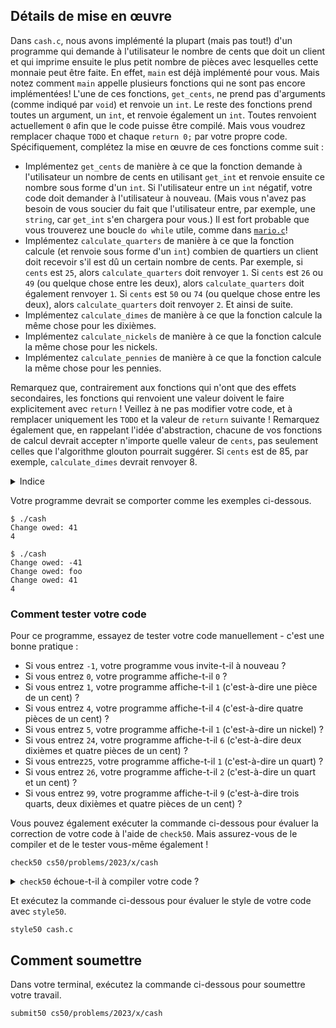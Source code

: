 ## Détails de mise en œuvre

Dans `cash.c`, nous avons implémenté la plupart (mais pas tout!) d'un programme qui demande à l'utilisateur le nombre de cents que doit un client et qui imprime ensuite le plus petit nombre de pièces avec lesquelles cette monnaie peut être faite. En effet, `main` est déjà implémenté pour vous. Mais notez comment `main` appelle plusieurs fonctions qui ne sont pas encore implémentées! L'une de ces fonctions, `get_cents`, ne prend pas d'arguments (comme indiqué par `void`) et renvoie un `int`. Le reste des fonctions prend toutes un argument, un `int`, et renvoie également un `int`. Toutes renvoient actuellement `0` afin que le code puisse être compilé. Mais vous voudrez remplacer chaque `TODO` et chaque `return 0;` par votre propre code. Spécifiquement, complétez la mise en œuvre de ces fonctions comme suit :

- Implémentez `get_cents` de manière à ce que la fonction demande à l'utilisateur un nombre de cents en utilisant `get_int` et renvoie ensuite ce nombre sous forme d'un `int`. Si l'utilisateur entre un `int` négatif, votre code doit demander à l'utilisateur à nouveau. (Mais vous n'avez pas besoin de vous soucier du fait que l'utilisateur entre, par exemple, une `string`, car `get_int` s'en chargera pour vous.) Il est fort probable que vous trouverez une boucle `do while` utile, comme dans [`mario.c`](https://cdn.cs50.net/2022/fall/lectures/1/src1/mario8.c?highlight)!
- Implémentez `calculate_quarters` de manière à ce que la fonction calcule (et renvoie sous forme d'un `int`) combien de quartiers un client doit recevoir s'il est dû un certain nombre de cents. Par exemple, si `cents` est `25`, alors `calculate_quarters` doit renvoyer `1`. Si `cents` est `26` ou `49` (ou quelque chose entre les deux), alors `calculate_quarters` doit également renvoyer `1`. Si `cents` est `50` ou `74` (ou quelque chose entre les deux), alors `calculate_quarters` doit renvoyer `2`. Et ainsi de suite.
- Implémentez `calculate_dimes` de manière à ce que la fonction calcule la même chose pour les dixièmes.
- Implémentez `calculate_nickels` de manière à ce que la fonction calcule la même chose pour les nickels.
- Implémentez `calculate_pennies` de manière à ce que la fonction calcule la même chose pour les pennies.

Remarquez que, contrairement aux fonctions qui n'ont que des effets secondaires, les fonctions qui renvoient une valeur doivent le faire explicitement avec `return` ! Veillez à ne pas modifier votre code, et à remplacer uniquement les `TODO` et la valeur de `return` suivante ! Remarquez également que, en rappelant l'idée d'abstraction, chacune de vos fonctions de calcul devrait accepter n'importe quelle valeur de `cents`, pas seulement celles que l'algorithme glouton pourrait suggérer. Si `cents` est de 85, par exemple, `calculate_dimes` devrait renvoyer 8.

<details><summary>Indice</summary><ul>
  <li data-marker="*">Rappelez-vous qu'il existe plusieurs programmes d'exemple dans le <a href="https://cdn.cs50.net/2022/fall/lectures/1/src1/">Code source</a> de la semaine 1 qui illustrent comment les fonctions peuvent renvoyer une valeur.</li>
</ul></details>

Votre programme devrait se comporter comme les exemples ci-dessous.

```
$ ./cash
Change owed: 41
4
```
```
$ ./cash
Change owed: -41
Change owed: foo
Change owed: 41
4
```

### Comment tester votre code

Pour ce programme, essayez de tester votre code manuellement - c'est une bonne pratique :

- Si vous entrez `-1`, votre programme vous invite-t-il à nouveau ?
- Si vous entrez `0`, votre programme affiche-t-il `0` ?
- Si vous entrez `1`, votre programme affiche-t-il `1` (c'est-à-dire une pièce de un cent) ?
- Si vous entrez `4`, votre programme affiche-t-il `4` (c'est-à-dire quatre pièces de un cent) ?
- Si vous entrez `5`, votre programme affiche-t-il `1` (c'est-à-dire un nickel) ?
- Si vous entrez `24`, votre programme affiche-t-il `6` (c'est-à-dire deux dixièmes et quatre pièces de un cent) ?
- Si vous entrez`25`, votre programme affiche-t-il `1` (c'est-à-dire un quart) ?
- Si vous entrez `26`, votre programme affiche-t-il `2` (c'est-à-dire un quart et un cent) ?
- Si vous entrez `99`, votre programme affiche-t-il `9` (c'est-à-dire trois quarts, deux dixièmes et quatre pièces de un cent) ?

Vous pouvez également exécuter la commande ci-dessous pour évaluer la correction de votre code à l'aide de `check50`. Mais assurez-vous de le compiler et de le tester vous-même également !

```
check50 cs50/problems/2023/x/cash
```

<details><summary><code>check50</code> échoue-t-il à compiler votre code ?</summary><p>Assurez-vous de n'avoir modifié que les parties du programme marquées comme <code class="language-plaintext highlighter-rouge">TODO</code>.  Si vous modifiez la fonction <code class="language-plaintext highlighter-rouge">main</code> ou si vous ajoutez des variables globales, par exemple, votre code peut <strong>échouer à la compilation</strong>.  La commande <code class="language-plaintext highlighter-rouge">check50</code> testera vos cinq fonctions indépendamment, au-delà de la simple vérification de la réponse finale.</p></details>

Et exécutez la commande ci-dessous pour évaluer le style de votre code avec `style50`.

```
style50 cash.c
```

## Comment soumettre

Dans votre terminal, exécutez la commande ci-dessous pour soumettre votre travail.

```
submit50 cs50/problems/2023/x/cash
```